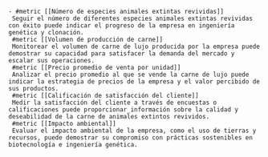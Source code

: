     - #metric [[Número de especies animales extintas revividas]]
     Seguir el número de diferentes especies animales extintas revividas con éxito puede indicar el progreso de la empresa en ingeniería genética y clonación.
     #metric [[Volumen de producción de carne]]
     Monitorear el volumen de carne de lujo producida por la empresa puede demostrar su capacidad para satisfacer la demanda del mercado y escalar sus operaciones.
     #metric [[Precio promedio de venta por unidad]]
     Analizar el precio promedio al que se vende la carne de lujo puede indicar la estrategia de precios de la empresa y el valor percibido de sus productos.
     #metric [[Calificación de satisfacción del cliente]]
     Medir la satisfacción del cliente a través de encuestas o calificaciones puede proporcionar_información sobre la calidad y deseabilidad de la carne de animales extintos revividos.
     #metric [[Impacto ambiental]]
     Evaluar el impacto ambiental de la empresa, como el uso de tierras y recursos, puede demostrar su compromiso con prácticas sostenibles en biotecnología e ingeniería genética.


